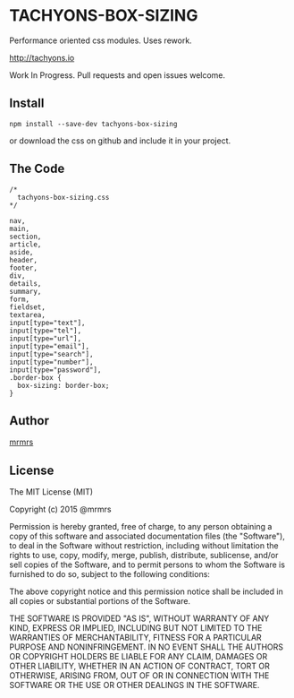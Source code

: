 # TACHYONS-BOX-SIZING

Performance oriented css modules.
Uses rework.

http://tachyons.io

Work In Progress. Pull requests and open issues welcome.

## Install
```
npm install --save-dev tachyons-box-sizing
```
or download the css on github and include it in your project.

## The Code
```
/*
  tachyons-box-sizing.css
*/

nav,
main,
section,
article,
aside,
header,
footer,
div,
details,
summary,
form,
fieldset,
textarea,
input[type="text"],
input[type="tel"],
input[type="url"],
input[type="email"],
input[type="search"],
input[type="number"],
input[type="password"],
.border-box {
  box-sizing: border-box;
}
```

## Author

[mrmrs](http://mrmrs.io)

## License

The MIT License (MIT)

Copyright (c) 2015 @mrmrs

Permission is hereby granted, free of charge, to any person obtaining a copy
of this software and associated documentation files (the "Software"), to deal
in the Software without restriction, including without limitation the rights
to use, copy, modify, merge, publish, distribute, sublicense, and/or sell
copies of the Software, and to permit persons to whom the Software is
furnished to do so, subject to the following conditions:

The above copyright notice and this permission notice shall be included in
all copies or substantial portions of the Software.

THE SOFTWARE IS PROVIDED "AS IS", WITHOUT WARRANTY OF ANY KIND, EXPRESS OR
IMPLIED, INCLUDING BUT NOT LIMITED TO THE WARRANTIES OF MERCHANTABILITY,
FITNESS FOR A PARTICULAR PURPOSE AND NONINFRINGEMENT. IN NO EVENT SHALL THE
AUTHORS OR COPYRIGHT HOLDERS BE LIABLE FOR ANY CLAIM, DAMAGES OR OTHER
LIABILITY, WHETHER IN AN ACTION OF CONTRACT, TORT OR OTHERWISE, ARISING FROM,
OUT OF OR IN CONNECTION WITH THE SOFTWARE OR THE USE OR OTHER DEALINGS IN
THE SOFTWARE.

